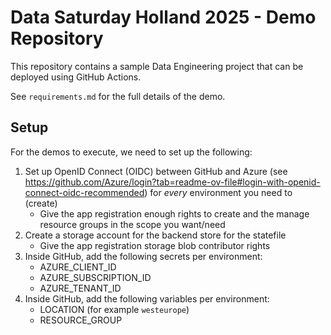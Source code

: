 # Data Saturday Holland 2025 - Demo Repository

This repository contains a sample Data Engineering project that can be deployed using GitHub Actions.

See `requirements.md` for the full details of the demo.

## Setup

For the demos to execute, we need to set up the following:

1. Set up OpenID Connect (OIDC) between GitHub and Azure (see https://github.com/Azure/login?tab=readme-ov-file#login-with-openid-connect-oidc-recommended) for *every* environment you need to (create)
   * Give the app registration enough rights to create and the manage resource groups in the scope you want/need
2. Create a storage account for the backend store for the statefile
   * Give the app registration storage blob contributor rights
3. Inside GitHub, add the following secrets per environment:
   * AZURE_CLIENT_ID
   * AZURE_SUBSCRIPTION_ID
   * AZURE_TENANT_ID
4. Inside GitHub, add the following variables per environment:
   * LOCATION (for example `westeurope`)
   * RESOURCE_GROUP


